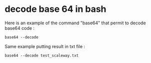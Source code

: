# decode base 64 in bash 

Here is an example of the command "base64" that permit to decode base64 code :
```
base64 --decode 
```

Same example putting result in txt file :
```
base64 --decode test_scaleway.txt 
```